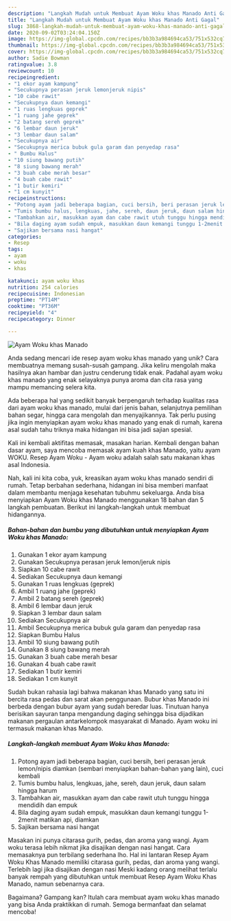 ```yaml
---
description: "Langkah Mudah untuk Membuat Ayam Woku khas Manado Anti Gagal"
title: "Langkah Mudah untuk Membuat Ayam Woku khas Manado Anti Gagal"
slug: 3868-langkah-mudah-untuk-membuat-ayam-woku-khas-manado-anti-gagal
date: 2020-09-02T03:24:04.150Z
image: https://img-global.cpcdn.com/recipes/bb3b3a984694ca53/751x532cq70/ayam-woku-khas-manado-foto-resep-utama.jpg
thumbnail: https://img-global.cpcdn.com/recipes/bb3b3a984694ca53/751x532cq70/ayam-woku-khas-manado-foto-resep-utama.jpg
cover: https://img-global.cpcdn.com/recipes/bb3b3a984694ca53/751x532cq70/ayam-woku-khas-manado-foto-resep-utama.jpg
author: Sadie Bowman
ratingvalue: 3.8
reviewcount: 10
recipeingredient:
- "1 ekor ayam kampung"
- "Secukupnya perasan jeruk lemonjeruk nipis"
- "10 cabe rawit"
- "Secukupnya daun kemangi"
- "1 ruas lengkuas geprek"
- "1 ruang jahe geprek"
- "2 batang sereh geprek"
- "6 lembar daun jeruk"
- "3 lembar daun salam"
- "Secukupnya air"
- "Secukupnya merica bubuk gula garam dan penyedap rasa"
- " Bumbu Halus"
- "10 siung bawang putih"
- "8 siung bawang merah"
- "3 buah cabe merah besar"
- "4 buah cabe rawit"
- "1 butir kemiri"
- "1 cm kunyit"
recipeinstructions:
- "Potong ayam jadi beberapa bagian, cuci bersih, beri perasan jeruk lemon/nipis diamkan (sembari menyiapkan bahan-bahan yang lain), cuci kembali"
- "Tumis bumbu halus, lengkuas, jahe, sereh, daun jeruk, daun salam hingga harum"
- "Tambahkan air, masukkan ayam dan cabe rawit utuh tunggu hingga mendidih dan empuk"
- "Bila daging ayam sudah empuk, masukkan daun kemangi tunggu 1-2menit matikan api, diamkan"
- "Sajikan bersama nasi hangat"
categories:
- Resep
tags:
- ayam
- woku
- khas

katakunci: ayam woku khas 
nutrition: 254 calories
recipecuisine: Indonesian
preptime: "PT14M"
cooktime: "PT36M"
recipeyield: "4"
recipecategory: Dinner

---
```



![Ayam Woku khas Manado](https://img-global.cpcdn.com/recipes/bb3b3a984694ca53/751x532cq70/ayam-woku-khas-manado-foto-resep-utama.jpg)

Anda sedang mencari ide resep ayam woku khas manado yang unik? Cara membuatnya memang susah-susah gampang. Jika keliru mengolah maka hasilnya akan hambar dan justru cenderung tidak enak. Padahal ayam woku khas manado yang enak selayaknya punya aroma dan cita rasa yang mampu memancing selera kita.

Ada beberapa hal yang sedikit banyak berpengaruh terhadap kualitas rasa dari ayam woku khas manado, mulai dari jenis bahan, selanjutnya pemilihan bahan segar, hingga cara mengolah dan menyajikannya. Tak perlu pusing jika ingin menyiapkan ayam woku khas manado yang enak di rumah, karena asal sudah tahu triknya maka hidangan ini bisa jadi sajian spesial.

Kali ini kembali aktifitas memasak, masakan harian. Kembali dengan bahan dasar ayam, saya mencoba memasak ayam kuah khas Manado, yaitu ayam WOKU. Resep Ayam Woku - Ayam woku adalah salah satu makanan khas asal Indonesia.


Nah, kali ini kita coba, yuk, kreasikan ayam woku khas manado sendiri di rumah. Tetap berbahan sederhana, hidangan ini bisa memberi manfaat dalam membantu menjaga kesehatan tubuhmu sekeluarga. Anda bisa menyiapkan Ayam Woku khas Manado menggunakan 18 bahan dan 5 langkah pembuatan. Berikut ini langkah-langkah untuk membuat hidangannya.

<!--inarticleads1-->

##### Bahan-bahan dan bumbu yang dibutuhkan untuk menyiapkan Ayam Woku khas Manado:

1. Gunakan 1 ekor ayam kampung
1. Gunakan Secukupnya perasan jeruk lemon/jeruk nipis
1. Siapkan 10 cabe rawit
1. Sediakan Secukupnya daun kemangi
1. Gunakan 1 ruas lengkuas (geprek)
1. Ambil 1 ruang jahe (geprek)
1. Ambil 2 batang sereh (geprek)
1. Ambil 6 lembar daun jeruk
1. Siapkan 3 lembar daun salam
1. Sediakan Secukupnya air
1. Ambil Secukupnya merica bubuk gula garam dan penyedap rasa
1. Siapkan  Bumbu Halus
1. Ambil 10 siung bawang putih
1. Gunakan 8 siung bawang merah
1. Gunakan 3 buah cabe merah besar
1. Gunakan 4 buah cabe rawit
1. Sediakan 1 butir kemiri
1. Sediakan 1 cm kunyit


Sudah bukan rahasia lagi bahwa makanan khas Manado yang satu ini bercita rasa pedas dan sarat akan penggunaan. Bubur khas Manado ini berbeda dengan bubur ayam yang sudah beredar luas. Tinutuan hanya berisikan sayuran tanpa mengandung daging sehingga bisa dijadikan makanan pergaulan antarkelompok masyarakat di Manado. Ayam woku ini termasuk makanan khas Manado. 

<!--inarticleads2-->

##### Langkah-langkah membuat Ayam Woku khas Manado:

1. Potong ayam jadi beberapa bagian, cuci bersih, beri perasan jeruk lemon/nipis diamkan (sembari menyiapkan bahan-bahan yang lain), cuci kembali
1. Tumis bumbu halus, lengkuas, jahe, sereh, daun jeruk, daun salam hingga harum
1. Tambahkan air, masukkan ayam dan cabe rawit utuh tunggu hingga mendidih dan empuk
1. Bila daging ayam sudah empuk, masukkan daun kemangi tunggu 1-2menit matikan api, diamkan
1. Sajikan bersama nasi hangat


Masakan ini punya citarasa gurih, pedas, dan aroma yang wangi. Ayam woku terasa lebih nikmat jika disajikan dengan nasi hangat. Cara memasaknya pun terbilang sederhana lho. Hal ini lantaran Resep Ayam Woku Khas Manado memiliki citarasa gurih, pedas, dan aroma yang wangi. Terlebih lagi jika disajikan dengan nasi Meski kadang orang melihat terlalu banyak rempah yang dibutuhkan untuk membuat Resep Ayam Woku Khas Manado, namun sebenarnya cara. 

Bagaimana? Gampang kan? Itulah cara membuat ayam woku khas manado yang bisa Anda praktikkan di rumah. Semoga bermanfaat dan selamat mencoba!
